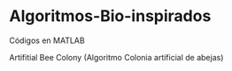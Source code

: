 # Algoritmos-Bio-inspirados
Códigos en MATLAB

Artifitial Bee Colony (Algoritmo Colonia artificial de abejas)
